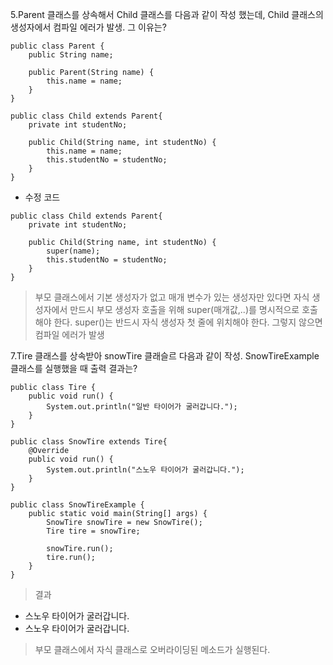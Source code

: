 5.Parent 클래스를 상속해서 Child 클래스를 다음과 같이 작성 했는데, Child 클래스의 생성자에서 컴파일 에러가 발생. 그 이유는?

~~~
public class Parent {
    public String name;

    public Parent(String name) {
        this.name = name;
    }
}

public class Child extends Parent{
    private int studentNo;

    public Child(String name, int studentNo) {
        this.name = name;
        this.studentNo = studentNo;
    }
}
~~~
- 수정 코드
~~~
public class Child extends Parent{
    private int studentNo;

    public Child(String name, int studentNo) {
        super(name);
        this.studentNo = studentNo;
    }
}
~~~

> 부모 클래스에서 기본 생성자가 없고 매개 변수가 있는 생성자만 있다면 자식 생성자에서 만드시 부모 생성자 호출을 위해 super(매개값,..)를 명시적으로 호출해야 한다.
super()는 반드시 자식 생성자 첫 줄에 위치해야 한다. 그렇지 않으면 컴파일 에러가 발생

  
  
7.Tire 클래스를 상속받아 snowTire 클래슬르 다음과 같이 작성. SnowTireExample 클래스를
실행했을 때 출력 결과는?

~~~
public class Tire {
    public void run() {
        System.out.println("일반 타이어가 굴러갑니다.");
    }
}
  
public class SnowTire extends Tire{
    @Override
    public void run() {
        System.out.println("스노우 타이어가 굴러갑니다.");
    }
}

public class SnowTireExample {
    public static void main(String[] args) {
        SnowTire snowTire = new SnowTire();
        Tire tire = snowTire;

        snowTire.run();
        tire.run();
    }
}
~~~

>결과
- 스노우 타이어가 굴러갑니다.
- 스노우 타이어가 굴러갑니다.

> 부모 클래스에서 자식 클래스로 오버라이딩된 메소드가 실행된다.